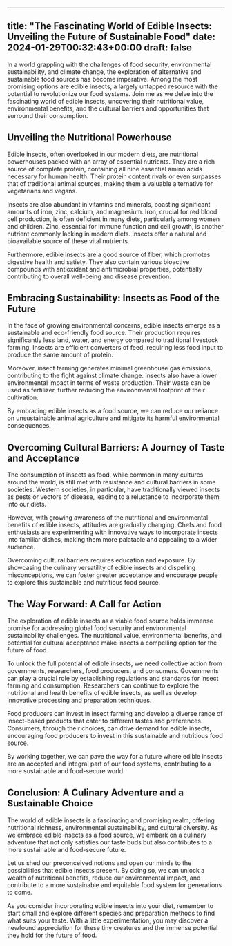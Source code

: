 
---
title: "The Fascinating World of Edible Insects: Unveiling the Future of Sustainable Food"
date: 2024-01-29T00:32:43+00:00
draft: false
---

In a world grappling with the challenges of food security, environmental sustainability, and climate change, the exploration of alternative and sustainable food sources has become imperative. Among the most promising options are edible insects, a largely untapped resource with the potential to revolutionize our food systems. Join me as we delve into the fascinating world of edible insects, uncovering their nutritional value, environmental benefits, and the cultural barriers and opportunities that surround their consumption.

## Unveiling the Nutritional Powerhouse

Edible insects, often overlooked in our modern diets, are nutritional powerhouses packed with an array of essential nutrients. They are a rich source of complete protein, containing all nine essential amino acids necessary for human health. Their protein content rivals or even surpasses that of traditional animal sources, making them a valuable alternative for vegetarians and vegans.

Insects are also abundant in vitamins and minerals, boasting significant amounts of iron, zinc, calcium, and magnesium. Iron, crucial for red blood cell production, is often deficient in many diets, particularly among women and children. Zinc, essential for immune function and cell growth, is another nutrient commonly lacking in modern diets. Insects offer a natural and bioavailable source of these vital nutrients.

Furthermore, edible insects are a good source of fiber, which promotes digestive health and satiety. They also contain various bioactive compounds with antioxidant and antimicrobial properties, potentially contributing to overall well-being and disease prevention.

## Embracing Sustainability: Insects as Food of the Future

In the face of growing environmental concerns, edible insects emerge as a sustainable and eco-friendly food source. Their production requires significantly less land, water, and energy compared to traditional livestock farming. Insects are efficient converters of feed, requiring less food input to produce the same amount of protein.

Moreover, insect farming generates minimal greenhouse gas emissions, contributing to the fight against climate change. Insects also have a lower environmental impact in terms of waste production. Their waste can be used as fertilizer, further reducing the environmental footprint of their cultivation.

By embracing edible insects as a food source, we can reduce our reliance on unsustainable animal agriculture and mitigate its harmful environmental consequences.

## Overcoming Cultural Barriers: A Journey of Taste and Acceptance

The consumption of insects as food, while common in many cultures around the world, is still met with resistance and cultural barriers in some societies. Western societies, in particular, have traditionally viewed insects as pests or vectors of disease, leading to a reluctance to incorporate them into our diets.

However, with growing awareness of the nutritional and environmental benefits of edible insects, attitudes are gradually changing. Chefs and food enthusiasts are experimenting with innovative ways to incorporate insects into familiar dishes, making them more palatable and appealing to a wider audience.

Overcoming cultural barriers requires education and exposure. By showcasing the culinary versatility of edible insects and dispelling misconceptions, we can foster greater acceptance and encourage people to explore this sustainable and nutritious food source.

## The Way Forward: A Call for Action

The exploration of edible insects as a viable food source holds immense promise for addressing global food security and environmental sustainability challenges. The nutritional value, environmental benefits, and potential for cultural acceptance make insects a compelling option for the future of food.

To unlock the full potential of edible insects, we need collective action from governments, researchers, food producers, and consumers. Governments can play a crucial role by establishing regulations and standards for insect farming and consumption. Researchers can continue to explore the nutritional and health benefits of edible insects, as well as develop innovative processing and preparation techniques.

Food producers can invest in insect farming and develop a diverse range of insect-based products that cater to different tastes and preferences. Consumers, through their choices, can drive demand for edible insects, encouraging food producers to invest in this sustainable and nutritious food source.

By working together, we can pave the way for a future where edible insects are an accepted and integral part of our food systems, contributing to a more sustainable and food-secure world.

## Conclusion: A Culinary Adventure and a Sustainable Choice

The world of edible insects is a fascinating and promising realm, offering nutritional richness, environmental sustainability, and cultural diversity. As we embrace edible insects as a food source, we embark on a culinary adventure that not only satisfies our taste buds but also contributes to a more sustainable and food-secure future.

Let us shed our preconceived notions and open our minds to the possibilities that edible insects present. By doing so, we can unlock a wealth of nutritional benefits, reduce our environmental impact, and contribute to a more sustainable and equitable food system for generations to come.

As you consider incorporating edible insects into your diet, remember to start small and explore different species and preparation methods to find what suits your taste. With a little experimentation, you may discover a newfound appreciation for these tiny creatures and the immense potential they hold for the future of food.